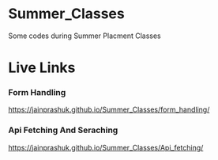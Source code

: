 # Summer_Classes
Some codes during Summer Placment Classes

# Live Links

### Form Handling 
https://jainprashuk.github.io/Summer_Classes/form_handling/

### Api Fetching And Seraching 
https://jainprashuk.github.io/Summer_Classes/Api_fetching/
